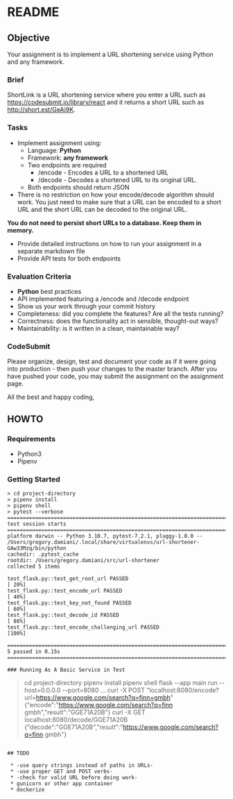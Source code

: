 # README

## Objective

Your assignment is to implement a URL shortening service using Python and any framework.

### Brief

ShortLink is a URL shortening service where you enter a URL such as https://codesubmit.io/library/react and it returns a short URL such as http://short.est/GeAi9K.

### Tasks

-   Implement assignment using:
    -   Language: **Python**
    -   Framework: **any framework**
    -   Two endpoints are required
        -   /encode - Encodes a URL to a shortened URL
        -   /decode - Decodes a shortened URL to its original URL.
    -   Both endpoints should return JSON
-   There is no restriction on how your encode/decode algorithm should work. You just need to make sure that a URL can be encoded to a short URL and the short URL can be decoded to the original URL. 

**You do not need to persist short URLs to a database. Keep them in memory.**

-   Provide detailed instructions on how to run your assignment in a separate markdown file
-   Provide API tests for both endpoints

### Evaluation Criteria

-   **Python** best practices
-   API implemented featuring a /encode and /decode endpoint
-   Show us your work through your commit history
-   Completeness: did you complete the features? Are all the tests running?
-   Correctness: does the functionality act in sensible, thought-out ways?
-   Maintainability: is it written in a clean, maintainable way?


### CodeSubmit

Please organize, design, test and document your code as if it were going into production - then push your changes to the master branch. After you have pushed your code, you may submit the assignment on the assignment page.

All the best and happy coding,

## HOWTO

### Requirements

 * Python3
 * Pipenv 

### Getting Started
```
> cd project-directory
> pipenv install
> pipenv shell
> pytest --verbose
============================================================================== test session starts ===============================================================================
platform darwin -- Python 3.10.7, pytest-7.2.1, pluggy-1.0.0 -- /Users/gregory.damiani/.local/share/virtualenvs/url-shortener-GAw33Mzq/bin/python
cachedir: .pytest_cache
rootdir: /Users/gregory.damiani/src/url-shortener
collected 5 items

test_flask.py::test_get_root_url PASSED                                                                                                                                    [ 20%]
test_flask.py::test_encode_url PASSED                                                                                                                                      [ 40%]
test_flask.py::test_key_not_found PASSED                                                                                                                                   [ 60%]
test_flask.py::test_decode_id PASSED                                                                                                                                       [ 80%]
test_flask.py::test_encode_challenging_url PASSED                                                                                                                          [100%]

=============================================================================== 5 passed in 0.15s ================================================================================```

### Running As A Basic Service in Test
```
> cd project-directory
> pipenv install
> pipenv shell
> flask --app main run --host=0.0.0.0 --port=8080
...
> curl -X POST "localhost:8080/encode?url=https://www.google.com/search?q=finn+gmbh"
{"encode":"https://www.google.com/search?q=finn gmbh","result":"GGE71A20B"}
> curl -X GET localhost:8080/decode/GGE71A20B
{"decode":"GGE71A20B","result":"https://www.google.com/search?q=finn gmbh"}
```

## TODO

 * -use query strings instead of paths in URLs-
 * -use proper GET and POST verbs-
 * -check for valid URL before doing work-
 * gunicorn or other app container
 * dockerize

